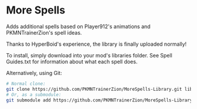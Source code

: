 # More Spells

Adds additional spells based on Player912's animations and PKMNTrainerZion's spell ideas.

Thanks to HyperBoid's experience, the library is finally uploaded normally!

To install, simply download into your mod's libraries folder. See Spell Guides.txt for information about what each spell does.

Alternatively, using Git:
```bash
# Normal clone:
git clone https://github.com/PKMNTrainerZion/MoreSpells-Library.git libraries/MoreSpells-Library
# Or, as a submodule:
git submodule add https://github.com/PKMNTrainerZion/MoreSpells-Library.git libraries/MoreSpells-Library
```
